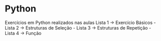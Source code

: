 # Python
 Exercícios em Python realizados nas aulas
Lista 1 -> Exercício Básicos - 
Lista 2 -> Estruturas de Seleção - 
Lista 3 -> Estruturas de Repetição -  
Lista 4 -> Função 
